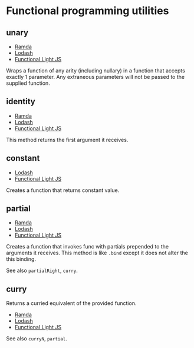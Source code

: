# Functional programming utilities

## unary

- [Ramda](https://ramdajs.com/docs/#unary)
- [Lodash](https://lodash.com/docs/#unary)
- [Functional Light JS](https://github.com/getify/Functional-Light-JS/blob/master/manuscript/ch3.md#all-for-one)

Wraps a function of any arity (including nullary) in a function that accepts exactly 1 parameter. Any extraneous
parameters will not be passed to the supplied function.

## identity

- [Ramda](https://ramdajs.com/docs/#identity)
- [Lodash](https://lodash.com/docs/#identity)
- [Functional Light JS](https://github.com/getify/Functional-Light-JS/blob/master/manuscript/ch3.md#one-on-one)

This method returns the first argument it receives.

## constant

- [Lodash](https://lodash.com/docs/#constant)
- [Functional Light JS](https://github.com/getify/Functional-Light-JS/blob/master/manuscript/ch3.md#unchanging-one)

Creates a function that returns constant value.

## partial

- [Ramda](https://ramdajs.com/docs/#partial)
- [Lodash](https://lodash.com/docs/#partial)
- [Functional Light JS](https://github.com/getify/Functional-Light-JS/blob/master/manuscript/ch3.md#some-now-some-later)

Creates a function that invokes func with partials prepended to the arguments it receives. This method is like `.bind`
except it does not alter the this binding.

See also `partialRight`, `curry`.

## curry

Returns a curried equivalent of the provided function.

- [Ramda](https://ramdajs.com/docs/#curry)
- [Lodash](https://lodash.com/docs/#curry)
- [Functional Light JS](https://github.com/getify/Functional-Light-JS/blob/master/manuscript/ch3.md#one-at-a-time)

See also `curryN`, `partial`.
